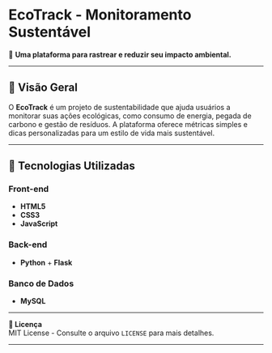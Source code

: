 # **EcoTrack - Monitoramento Sustentável**  

🌱 **Uma plataforma para rastrear e reduzir seu impacto ambiental.**  

---  

## **📌 Visão Geral**  
O **EcoTrack** é um projeto de sustentabilidade que ajuda usuários a monitorar suas ações ecológicas, como consumo de energia, pegada de carbono e gestão de resíduos. A plataforma oferece métricas simples e dicas personalizadas para um estilo de vida mais sustentável.  

---  

## **🚀 Tecnologias Utilizadas**  

### **Front-end**  
- **HTML5** 
- **CSS3** 
- **JavaScript** 

### **Back-end**  
- **Python** + **Flask**   

### **Banco de Dados**  
- **MySQL**   

---  



**📄 Licença**  
MIT License - Consulte o arquivo `LICENSE` para mais detalhes.  

---  

